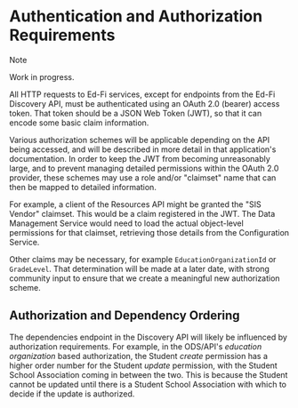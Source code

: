 # Authentication and Authorization Requirements

> [!Note]
> Work in progress.

All HTTP requests to Ed-Fi services, except for endpoints from the Ed-Fi
Discovery API, must be authenticated using an OAuth 2.0 (bearer) access token.
That token should be a JSON Web Token (JWT), so that it can encode some basic
claim information.

Various authorization schemes will be applicable depending on the API being
accessed, and will be described in more detail in that application's
documentation. In order to keep the JWT from becoming unreasonably large, and to
prevent managing detailed permissions within the OAuth 2.0 provider, these
schemes may use a role and/or "claimset" name that can then be mapped to
detailed information.

For example, a client of the Resources API might be granted the "SIS Vendor"
claimset. This would be a claim registered in the JWT. The Data Management
Service would need to load the actual object-level permissions for that
claimset, retrieving those details from the Configuration Service.

Other claims may be necessary, for example `EducationOrganizationId` or
`GradeLevel`. That determination will be made at a later date, with strong
community input to ensure that we create a meaningful new authorization scheme.

## Authorization and Dependency Ordering

The dependencies endpoint in the Discovery API will likely be influenced by
authorization requirements. For example, in the ODS/API's _education
organization_ based authorization, the Student _create_ permission has a higher
order number for the Student _update_ permission, with the Student School
Association coming in between the two. This is because the Student cannot be
updated until there is a Student School Association with which to decide if the
update is authorized.
